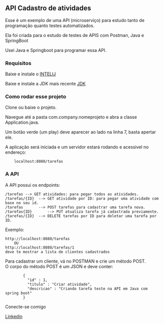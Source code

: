## API Cadastro de atividades

Esse é um exemplo de uma API (microserviço) para estudo tanto de programação quanto testes automatizados.

Ela foi criada para o estudo de testes de APIS com Postman, Java e SpringBoot

Usei Java e Springboot para programar essa API.

### Requisitos

Baixe e instale o [INTELIJ](https://www.jetbrains.com/idea/)

Baixe e instale a JDK mais recente [JDK](https://www.oracle.com/technetwork/java/javase/downloads/jdk8-downloads-2133151.html)

### Como rodar esse projeto

Clone ou baixe o projeto.

Navegue até a pasta com.company.nomeprojeto e abra a classe Application.java.

Um botão verde (um play) deve aparecer ao lado na linha 7, basta apertar ele.

A aplicação será iniciada e um servidor estará rodando e acessivel no endereço:

        localhost:8080/tarefas           

### A API

A API possui os endpoints:

    /tarefas --> GET atividades: para pegar todos as atividades.
    /tarefas/{ID}  --> GET atividade por ID: para pegar uma atividade com base no seu id.
    /tarefas       --> POST tarefas para cadastrar uma tarefa nova.
    /tarefas{ID}       --> PUT atualiza tarefa já cadastrada previamente.
    /tarefas/{ID}  --> DELETE tarefas por ID para deletar uma tarefa por ID.
    

Exemplo:

    http://localhost:8080/tarefas
        OU
    http://localhost:8080/tarefas/1
    deve te mostrar a lista de clientes cadastrados

Para cadastrar um cliente, vá no POSTMAN e crie um método POST.           
O corpo do método POST é um JSON e deve conter:

            {
              "id" : 1,
              "titulo" : "Criar atividade",
              "descricao" : "Criando tarefa teste na API em Java com spring boot"
            }


Conecte-se comigo

[Linkedin](http://linkedin.com/in/caiokenedy/)

